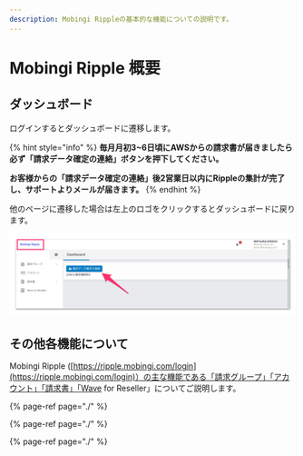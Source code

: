 ```yaml
---
description: Mobingi Rippleの基本的な機能についての説明です。
---
```


# Mobingi Ripple 概要

## ダッシュボード

ログインするとダッシュボードに遷移します。

{% hint style="info" %}
**毎月月初3~6日頃にAWSからの請求書が届きましたら必ず「請求データ確定の連絡」ボタンを押下してください。**

**お客様からの「請求データ確定の連絡」後2営業日以内にRippleの集計が完了し、サポートよりメールが届きます。**
{% endhint %}

他のページに遷移した場合は左上のロゴをクリックするとダッシュボードに戻ります。

![](../../.gitbook/assets/ming-cheng-wei-she-ding-4.png)

## その他各機能について

Mobingi Ripple \([https://ripple.mobingi.com/login](https://ripple.mobingi.com/login)）の主な機能である「請求グループ」「アカウント」「請求書」「Wave for Reseller」についてご説明します。

{% page-ref page="./" %}

{% page-ref page="./" %}

{% page-ref page="./" %}

